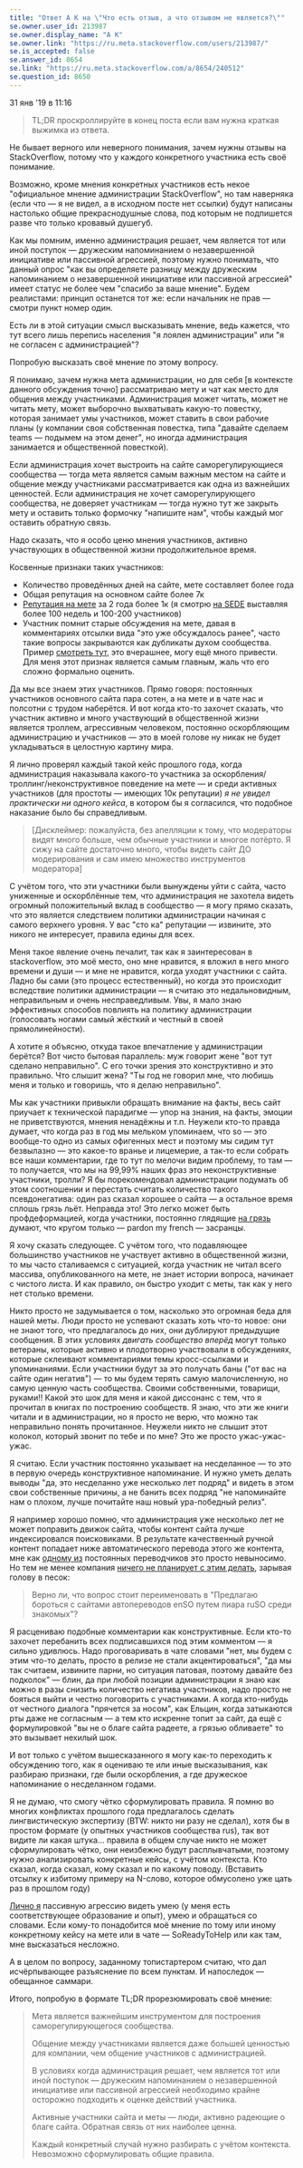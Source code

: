 ```yaml
---
title: "Ответ A K на \"Что есть отзыв, а что отзывом не является?\""
se.owner.user_id: 213987
se.owner.display_name: "A K"
se.owner.link: "https://ru.meta.stackoverflow.com/users/213987/"
se.is_accepted: false
se.answer_id: 8654
se.link: "https://ru.meta.stackoverflow.com/a/8654/240512"
se.question_id: 8650
---
```


31 янв '19 в 11:16

> TL;DR проскроллируйте в конец поста если вам нужна краткая выжимка из ответа.

Не бывает верного или неверного понимания, зачем нужны отзывы на StackOverflow, потому что у каждого конкретного участника есть своё понимание.

Возможно, кроме мнения конкретных участников есть некое "официальное мнение администрации StackOverflow", но там наверняка (если что — я не видел, а в исходном посте нет ссылки) будут написаны настолько общие прекраснодушные слова, под которым не подпишется разве что только кровавый душегуб.

Как мы помним, именно администрация решает, чем является тот или иной поступок — дружеским напоминанием о незавершенной инициативе или  пассивной агрессией, поэтому нужно понимать, что данный опрос "как вы определяете разницу между дружеским напоминанием о незавершенной инициативе или  пассивной агрессией" имеет статус не более чем "спасибо за ваше мнение". Будем реалистами: принцип останется тот же: если начальник не прав — смотри пункт номер один.

Есть ли в этой ситуации смысл высказывать мнение, ведь кажется, что тут всего лишь перепись населения "я лоялен администрации" или "я не согласен с администрацией"?

Попробую высказать своё мнение по этому вопросу.

Я понимаю, зачем нужна мета администрации, но для себя [в контексте данного обсуждения точно] рассматриваю мету и чат как место для общения между участниками. Администрация может читать, может не читать мету, может выборочно выхватывать какую-то повестку, которая занимает умы участников, может ставить в свои рабочие планы (у компании своя собственная повестка, типа "давайте сделаем teams — подымем на этом денег", но иногда администрация занимается и общественной повесткой).

Если администрация хочет выстроить на сайте саморегулирующиеся сообщества — тогда мета является самым важным местом на сайте и общение между участниками рассматривается как одна из важнейших ценностей. Если администрация не хочет саморегулирующего сообщества, не доверяет участникам — тогда нужно тут же закрыть мету и оставить только формочку "напишите нам", чтобы каждый мог оставить обратную связь.

Надо сказать, что я особо ценю мнения участников, активно участвующих в общественной жизни продолжительное время.

Косвенные признаки таких участников:

* Количество проведённых дней на сайте, мете составляет более года
* Общая репутация на основном сайте более 7к
* [Репутация на мете](https://ru.meta.stackoverflow.com/q/7190/213987) за 2 года более 1к (я смотрю [на SEDE](https://data.stackexchange.com/rume/query/196452/top-users-rep-per-x-weeks) выставляя более 100 недель и 100-200 участников)
* Участник помнит старые обсуждения на мете, давая в комментариях отсылки вида "это уже обсуждалось ранее", часто такие вопросы закрываются как дубликаты духом сообщества. Пример [смотреть тут](https://ru.meta.stackoverflow.com/q/8610/213987), это вчерашнее, могу ещё много привести. Для меня этот признак является самым главным, жаль что его сложно формально оценить. 

Да мы все знаем этих участников. Прямо говоря: постоянных участников основного сайта пара сотен, а на мете и в чате нас и полсотни с трудом наберётся. И вот когда кто-то захочет сказать, что участник активно и много участвующий в общественной жизни является троллем, агрессивным человеком, постоянно оскорбляющим администрацию и участников — это в моей голове ну никак не будет укладываться в целостную картину мира. 

Я лично проверял каждый такой кейс прошлого года, когда администрация наказывала какого-то участника за оскорбления/троллинг/неконструктивное поведение на мете — и среди активных участников (для простоты — имеющих 10к репутации) *я не увидел практически ни одного кейса*, в котором бы я согласился, что подобное наказание было бы справедливым. 

> [Дисклеймер: пожалуйста, без апелляции к тому, что модераторы видят
> много больше, чем обычные участники и многое потёрто. Я сижу на сайте
> достаточно много, чтобы видеть сайт ДО модерирования и сам имею
> множество инструментов модератора]

С учётом того, что эти участники были вынуждены уйти с сайта, часто униженные и оскорблённые тем, что администрация не захотела видеть огромный положительный вклад в сообщество — я могу прямо сказать, что это является следствием политики администрации начиная с самого верхнего уровня. У вас "сто ка" репутации — извините, это никого не интересует, правила едины для всех.

Меня такое явление очень печалит, так как я заинтересован в stackoverflow, это моё место, оно мне нравится, я вложил в него много времени и души — и мне не нравится, когда уходят участники с сайта. Ладно бы сами (это процесс естественный), но когда это происходит вследствие политики администрации — я считаю это недальновидным, неправильным и очень несправедливым. Увы, я мало знаю эффективных способов повлиять на политику администрации (голосовать ногами самый жёсткий и честный в своей прямолинейности).

А хотите я объясню, откуда такое впечатление у администрации берётся? Вот чисто бытовая параллель: муж говорит жене "вот тут сделано неправильно". С его точки зрения это конструктивно и это правильно. Что слышит жена? "Ты год не говорил мне, что любишь меня и только и говоришь, что я делаю неправильно".

Мы как участники привыкли обращать внимание на факты, весь сайт приучает к технической парадигме — упор на знания, на факты, эмоции не приветствуются, мнения ненадёжны и т.п. Неужели кто-то правда думает, что когда раз в год мы мельком упоминаем, что so — это вообще-то одно из самых офигенных мест и поэтому мы сидим тут безвылазно — это какое-то вранье и лицемерие, а так-то если собрать все наши комментарии, где то тут по мелочи видим проблему, то там — то получается, что мы на 99,99% наших фраз это неконструктивные участники, тролли?   Я бы порекомендовал администрации подумать об этом соотношении и перестать считать количество такого псевдонегатива: один раз сказал хорошее о сайта — а остальное время сплошь грязь льёт. Неправда это! Это легко может быть профдеформацией, когда участники, постоянно глядящие [на грязь](https://ru.meta.stackoverflow.com/a/5987/213987) думают, что кругом только — pardon my french — засранцы.

Я хочу сказать следующее. С учётом того, что подавляющее большинство участников не участвует активно в общественной жизни, то мы часто сталиваемся с ситуацией, когда участник не читал всего массива, опубликованного на мете, не знает истории вопроса, начинает с чистого листа. И как правило, он быстро уходит с меты, так как у него нет столько времени.

Никто просто не задумывается о том, насколько это огромная беда для нашей меты. Люди просто не успевают сказать хоть что-то новое: они не знают того, что предлагалось до них, они дублируют предыдущие сообщения. В этих условиях *двигать сообщество вперёд* могут только ветераны, которые активно и плодотворно участвовали в обсуждениях, которые склеивают комментариями темы кросс-ссылками и упоминаниями. Если участники будут за это получать баны ("от вас на сайте один негатив") — то мы будем терять самую малочисленную, но самую ценную часть сообщества. Своими собственными, товарищи, руками!! Какой это шок для меня и какой диссонанс с тем, что я прочитал в книгах по построению сообществ. Я знаю, что эти же книги читали и в администрации, но я просто не верю, что можно так неправильно понять прочитанное. Неужели никто не слышит этот колокол, который звонит по тебе и по мне? Это же просто ужас-ужас-ужас.

Я считаю. Если участник постоянно указывает на несделанное — то это в первую очередь конструктивное напоминание. И нужно уметь делать выводы "да, это несделанно уже несколько лет подряд" и видеть в этом свои собственные причины, а не банить всех подряд "не напоминайте нам о плохом, лучше почитайте наш новый ура-победный релиз".

Я например хорошо помню, что администрация уже несколько лет не может поправить движок сайта, чтобы контент сайта лучше индексировался поисковиками. В результате качественный ручной контент попадает ниже автоматического перевода этого же контента, мне как [одному из](https://ru.meta.stackoverflow.com/a/8494/213987) постоянных переводчиков это просто невыносимо. Но тем не менее компания [ничего не планирует с этим делать](https://ru.meta.stackoverflow.com/q/8606/213987), зарывая голову в песок:

> Верно ли, что вопрос стоит переименовать в "Предлагаю бороться с
> сайтами автопереводов enSO путем пиара ruSO среди знакомых"?

Я расцениваю подобные комментарии как конструктивные. Если кто-то захочет перебанить всех подписавшихся под этим комментом — я сильно удивлюсь. Надо проговаривать в чате словами "нет, мы будем с этим что-то делать, просто в релизе не стали акцентироваться", "да мы так считаем, извините парни, но ситуация патовая, поэтому давайте без подколок" — блин, да при любой позиции администрации я знаю как можно в разы снизить количество негатива участников, надо просто не бояться выйти и честно поговорить с участниками. А когда кто-нибудь от честного диалога "прячется за носом", как Ельцин, когда затыкаются рты даже не согласным — а тем кто искренне топит за сайт, да ещё с формулировкой "вы не о благе сайта радеете, а грязью обливаете" то это вызывает нехилый шок.

И вот только с учётом вышесказанного я могу как-то переходить к обсуждению того, как я оцениваю те или иные высказывания, как разбираю признаки, где были оскорбления, а где дружеское напоминание о несделанном годами.

Я не думаю, что смогу чётко сформулировать правила. Я помню во многих конфликтах прошлого года предлагалось сделать лингвистическую экспертизу (BTW: никто ни разу не сделал), хотя бы в простом формате (у опытных участников сообщества rus), так вот видите ли какая штука... правила в общем случае никто не может сформулировать чётко, они неизбежно будут расплывчатыми, поэтому нужно анализировать конкретные кейсы, с учётом контекста. Кто сказал, когда сказал, кому сказал и по какому поводу. (Вставить отсылку к избитому примеру на N-слово, которое обмусолено уже цать раз в прошлом году)

[Лично я](https://ru.stackoverflow.com/election/2#post-728718) пассивную агрессию видеть умею (у меня есть соответствующее образование и опыт), умею и обращаться со словами. Если кому-то понадобится моё мнение по тому или иному конкретному кейсу на мете или в чате — SoReadyToHelp или как там, мне высказаться несложно.

А в целом по вопросу, заданному топистартером считаю, что дал исчёрпывающее разъяснение по всем пунктам. И напоследок — обещанное саммари.

Итого, попробую в формате TL;DR прорезюмировать своё мнение:

> Мета является важнейшим инструментом для построения
> саморегулирующегося сообщества.
> 
> Общение между участниками является даже большей ценностью для
> компании, чем общение участников с администрацией.
> 
> В условиях когда администрация решает, чем является тот или иной
> поступок — дружеским напоминанием о незавершенной инициативе или 
> пассивной агрессией необходимо крайне осторожно подходить к оценке
> действий участника.
> 
> Активные участники сайта и меты — люди, активно радеющие о благе
> сайта. Обратная связь от них наиболее ценна.
> 
> Каждый конкретный случай нужно разбирать с учётом контекста.
> Невозможно сформулировать общие правила.